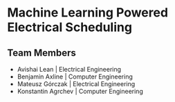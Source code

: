 # Machine Learning Powered Electrical Scheduling

## Team Members
- Avishai Lean | Electrical Engineering
- Benjamin Axline | Computer Engineering
- Mateusz Górczak | Electrical Engineering
- Konstantin Agrchev | Computer Engineering


## 
